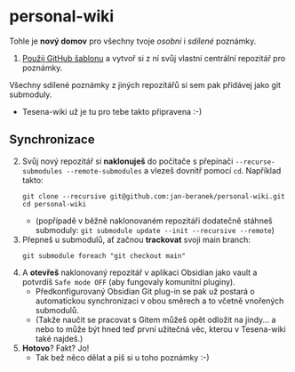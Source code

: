 # personal-wiki

Tohle je **nový domov** pro všechny tvoje *osobní* i *sdílené* poznámky.

1. [Použij GitHub šablonu](https://github.com/jan-beranek/personal-wiki/generate) a vytvoř si z ní svůj vlastní centrální repozitář pro poznámky.

Všechny sdílené poznámky z jiných repozitářů si sem pak přidávej jako git submoduly.
  - Tesena-wiki už je tu pro tebe takto připravena :-)

## Synchronizace
2. Svůj nový repozitář si **naklonuješ** do počítače s přepínači `--recurse-submodules --remote-submodules` a vlezeš dovnitř pomocí `cd`. Například takto:
	```
	git clone --recursive git@github.com:jan-beranek/personal-wiki.git
	cd personal-wiki
	```
	- (popřípadě v běžně naklonovaném repozitáři dodatečně stáhneš submoduly:
		`git submodule update --init --recursive --remote`)
3. Přepneš u submodulů, ať začnou **trackovat** svoji main branch:
	```
	git submodule foreach "git checkout main"
	```
4. A **otevřeš** naklonovaný repozitář v aplikaci Obsidian jako vault a potvrdíš `Safe mode OFF` (aby fungovaly komunitní pluginy).
    - Předkonfigurovaný Obsidian Git plug-in se pak už postará o automatickou synchronizaci v obou směrech a to včetně vnořených submodulů.
    - (Takže naučit se pracovat s Gitem můžeš opět odložit na jindy... a nebo to může být hned teď první užitečná věc, kterou v Tesena-wiki také najdeš.)
5. **Hotovo**? Fakt? Jo!
   - Tak bež něco dělat a piš si u toho poznámky :-)